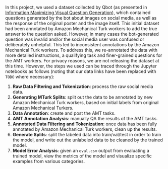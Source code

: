 In this project, we used a dataset collected by Qbot (as presented in [Information Maximizing Visual Question Generation](https://arxiv.org/abs/1903.11207)), which contained questions generated by the bot about images on social media, as well as the response of the original poster and the image itself. This initial dataset had been annotated by Amazon Mechanical Turk workers to add the true answer to the question asked. However, in many cases the bot-generated question was invalid and/or the social media user was confused or deliberately unhelpful. This led to inconsistent annotations by the Amazon Mechanical Turk workers. To address this, we re-annotated the data with more detailed instructions, a qualifying task and finer-grained questions for the AMT workers. For privacy reasons, we are not releasing the dataset at this time. However, the steps we used can be traced through the Jupyter notebooks as follows (noting that our data links have been replaced with `TODO` where necessary):

1. **Raw Data Filtering and Tokenization**: process the raw social media data.
2. **Generating MTurk Splits**: split out the data to be annotated by new Amazon Mechanical Turk workers, based on initial labels from original Amazon Mechanical Turkers.
3. **Data Annotation**: create and post the AMT tasks.
4. **AMT Annotation Analysis**: manually QA the results of the AMT tasks.
5. **Annotated Data Filtering and Tokenization**: once data has been fully annotated by Amazon Mechanical Turk workers, clean up the results.
6. **Generate Splits**: split the labeled data into train/val/test in order to train the model, and write out the unlabeled data to be cleaned by the trained model. 
7. **Model Error Analysis**: given an `eval.csv` output from evaluating a trained model, view the metrics of the model and visualize specific examples from various categories.

